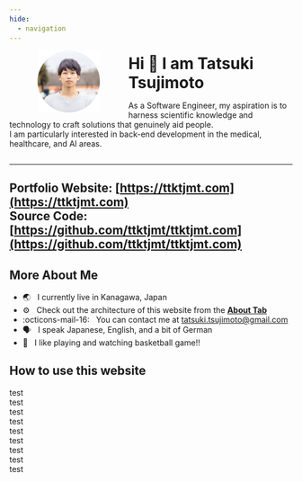 ```yaml
---
hide:
  - navigation
---
```


<!-- TODO: format this for mobile devices -->
<img src="img/profile.png" alt="Profile picture" width="22%" style="float: left; margin: 0% 10% 1% 10%;"/>

<h1 style="margin: 4% 0.5% 3% 0.5%; font-weight: bold;">
  Hi 👋 I am Tatsuki Tsujimoto
</h1>

As a Software Engineer, my aspiration is to harness scientific knowledge and technology to craft solutions that genuinely aid people.<br>
I am particularly interested in back-end development in the medical, healthcare, and AI areas.

<div style="clear: both;"></div>

---
**Portfolio Website**: [https://ttktjmt.com](https://ttktjmt.com)  
**Source Code**: [https://github.com/ttktjmt/ttktjmt.com](https://github.com/ttktjmt/ttktjmt.com)
---

## More About Me

* :earth_asia:        &nbsp; I currently live in Kanagawa, Japan
* :gear:              &nbsp; Check out the architecture of this website from the [**About Tab**](about.md)
* :octicons-mail-16:  &nbsp; You can contact me at [tatsuki.tsujimoto@gmail.com](https://mail.google.com/mail/?view=cm&source=mailto&to=tatsuki.tsujimoto@gmail.com)
* :speaking_head:     &nbsp; I speak Japanese, English, and a bit of German
* :basketball:        &nbsp; I like playing and watching basketball game!!

## How to use this website

test<br>
test<br>
test<br>
test<br>
test<br>
test<br>
test<br>
test<br>
test<br>
